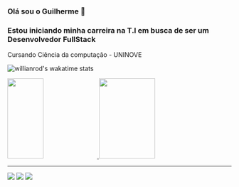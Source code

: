 ### Olá sou o Guilherme :wave:
<h3>Estou iniciando minha carreira na T.I em busca de ser um Desenvolvedor FullStack</h3>
<p>Cursando Ciência da computação - UNINOVE</p>

![willianrod's wakatime stats](https://github-readme-stats.vercel.app/api/wakatime?username=guiszlima&theme=radical)

<div>
  <a href="https://github.com/guiszlima">
    <img height="180em" width="40%" src="https://github-readme-stats.vercel.app/api?username=guiszlima&show_icons=true&theme=omni&include_all_commits=true&count_private=true"/>
    <img height="180em" width="50%" src="https://github-readme-stats.vercel.app/api/top-langs/?username=guiszlima&layout=compact&langs_count=16&theme=omni"/>
  </a>
</div>
<hr>
<div> 
  <a href="https://instagram.com/guilhermespicacci" target="_blank"><img src="https://img.shields.io/badge/-Instagram-%23E4405F?style=for-the-badge&logo=instagram&logoColor=white" target="_blank"></a>
  <a href ="mailto:gui.spicacci.dev@gmail.com"><img src="https://img.shields.io/badge/-Gmail-%23333?style=for-the-badge&logo=gmail&logoColor=white" target="_blank"></a>
  <a href="https://www.linkedin.com/in/guilherme-spicacci-lima-177a63245/" target="_blank"><img src="https://img.shields.io/badge/-LinkedIn-%230077B5?style=for-the-badge&logo=linkedin&logoColor=white" target="_blank"></a> 
</div>
